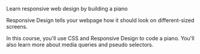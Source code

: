 Learn responsive web design by building a piano

Responsive Design tells your webpage how it should look on different-sized screens.

In this course, you'll use CSS and Responsive Design to code a piano. You'll also learn more about media queries and pseudo selectors.